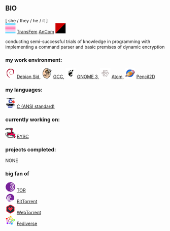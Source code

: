 ## BIO

 [ she / they / he / it ]  
 ![](transfem.png) [TransFem](https://lgbta.wikia.org/wiki/Transfeminine) [AnCom](https://theanarchistlibrary.org/library/petr-kropotkin-the-conquest-of-bread) ![](ancom.png)  

conducting semi-successful trials of knowledge in programming with implementing a command parser and basic premises of dynamic encryption

### my work environment:

 ![](deb.png) [Debian Sid](https://wiki.debian.org/DebianUnstable), ![](gcc.png) [GCC](https://gcc.gnu.org/), ![](gnome3.png) [GNOME 3](https://www.gnome.org/), ![](atom.png) [Atom](https://atom.io/), ![](pencil2d.png) [Pencil2D](https://www.pencil2d.org/)

### my languages:

 ![](k&rc.png) [C (ANSI standard)](https://en.wikipedia.org/wiki/ANSI_C#C89)

### currently working on:
 ![](bysc.png) [BYSC](https://github.com/alines7777/bysc)

### projects completed:

 NONE

### big fan of
  ![](tor.png) [TOR](https://www.torproject.org/)  
  ![](bittorrent.png) [BitTorrent](https://en.wikipedia.org/wiki/BitTorrent)  
  ![](webtorrent.png) [WebTorrent](https://webtorrent.io/)  
  ![](fediverse.png) [Fediverse](https://en.wikipedia.org/wiki/Fediverse)

<!--
**alines7777/alines7777** is a ✨ _special_ ✨ repository because its `README.md` (this file) appears on your GitHub profile.

Here are some ideas to get you started:

- 🔭 I’m currently working on ...
- 🌱 I’m currently learning ...
- 👯 I’m looking to collaborate on ...
- 🤔 I’m looking for help with ...
- 💬 Ask me about ...
- 📫 How to reach me: ...
- 😄 Pronouns: ...
- ⚡ Fun fact: ...
-->
